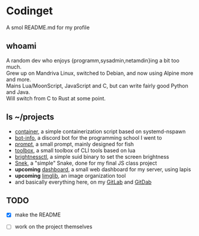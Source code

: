 # Codinget
A smol README.md for my profile

## whoami
A random dev who enjoys {programm,sysadmin,netamdin}ing a bit too much.  
Grew up on Mandriva Linux, switched to Debian, and now using Alpine more and more.  
Mains Lua/MoonScript, JavaScript and C, but can write fairly good Python and Java.  
Will switch from C to Rust at some point.

## ls ~/projects
- [container](https://github.com/natnat-mc/container), a simple containerization script based on systemd-nspawn
- [bot-info](https://github.com/natnat-mc/bot-info), a discord bot for the programming school I went to
- [prompt](https://github.com/natnat-mc/prompt), a small prompt, mainly designed for fish
- [toolbox](https://github.com/natnat-mc/toolbox), a small toolbox of CLI tools based on lua
- [brightnessctl](https://github.com/natnat-mc/brightnessctl), a simple suid binary to set the screen brightness
- [Snek](https://gitdab.com/Codinget/Snek), a "simple" Snake, done for my final JS class project
- **upcoming** [dashboard](https://github.com/natnat-mc/dashboard), a small web dashboard for my server, using lapis
- **upcoming** [limglib](https://github.com/natnat-mc/limglib), an image organization tool
- and basically everything here, on my [GitLab](https://gitlab.com/Codinget) and [GitDab](https://gitdab.com/Codinget)

## TODO
- [x] make the README
- [ ] work on the project themselves

